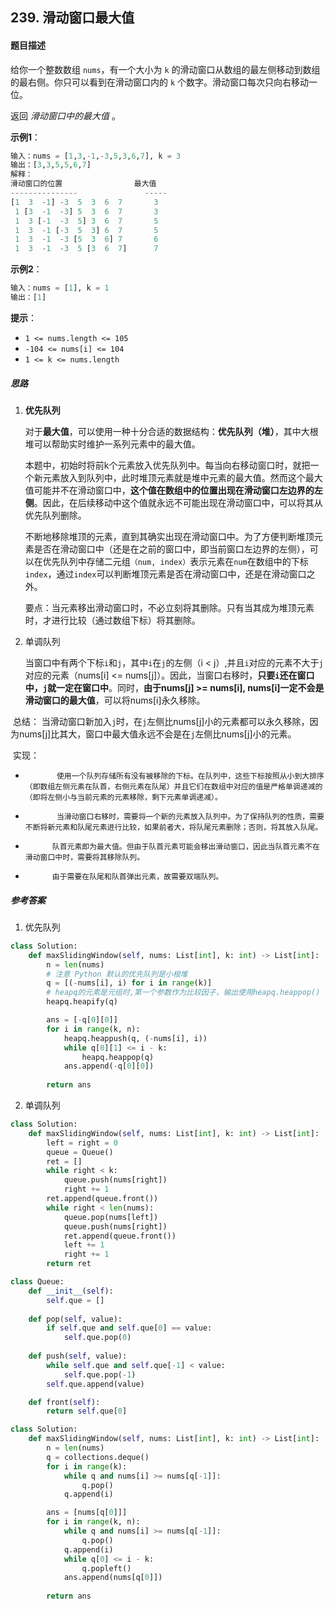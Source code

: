 ## 239. 滑动窗口最大值

#### 题目描述

给你一个整数数组 `nums`，有一个大小为 `k` 的滑动窗口从数组的最左侧移动到数组的最右侧。你只可以看到在滑动窗口内的 `k` 个数字。滑动窗口每次只向右移动一位。

返回 *滑动窗口中的最大值* 。

**示例1**：

```python
输入：nums = [1,3,-1,-3,5,3,6,7], k = 3
输出：[3,3,5,5,6,7]
解释：
滑动窗口的位置                最大值
---------------               -----
[1  3  -1] -3  5  3  6  7       3
 1 [3  -1  -3] 5  3  6  7       3
 1  3 [-1  -3  5] 3  6  7       5
 1  3  -1 [-3  5  3] 6  7       5
 1  3  -1  -3 [5  3  6] 7       6
 1  3  -1  -3  5 [3  6  7]      7
```

**示例2**：

```python
输入：nums = [1], k = 1
输出：[1]
```

**提示**：

- `1 <= nums.length <= 105`
- `-104 <= nums[i] <= 104`
- `1 <= k <= nums.length`

##### 思路

1. **优先队列**

   对于**最大值**，可以使用一种十分合适的数据结构：**优先队列（堆）**，其中大根堆可以帮助实时维护一系列元素中的最大值。

   本题中，初始时将前k个元素放入优先队列中。每当向右移动窗口时，就把一个新元素放入到队列中，此时堆顶元素就是堆中元素的最大值。然而这个最大值可能并不在滑动窗口中，**这个值在数组中的位置出现在滑动窗口左边界的左侧**。因此，在后续移动中这个值就永远不可能出现在滑动窗口中，可以将其从优先队列删除。

   不断地移除堆顶的元素，直到其确实出现在滑动窗口中。为了方便判断堆顶元素是否在滑动窗口中（还是在之前的窗口中，即当前窗口左边界的左侧），可以在优先队列中存储二元组`（num, index）`表示元素在`num`在数组中的下标`index`，通过`index`可以判断堆顶元素是否在滑动窗口中，还是在滑动窗口之外。

   要点：当元素移出滑动窗口时，不必立刻将其删除。只有当其成为堆顶元素时，才进行比较（通过数组下标）将其删除。

2. 单调队列

   当窗口中有两个下标`i`和`j`，其中`i`在`j`的左侧（i < j）,并且`i`对应的元素不大于`j`对应的元素（nums[i] <= nums[j]）。因此，当窗口右移时，**只要`i`还在窗口中，`j`就一定在窗口中**。同时，**由于nums[j] >= nums[i], nums[i]一定不会是滑动窗口的最大值**，可以将nums[i]永久移除。

​		总结： 当滑动窗口新加入`j`时，在`j`左侧比nums[j]小的元素都可以永久移除，因为nums[j]比其大，窗口中最大值永远不会是在`j`左侧比nums[j]小的元素。

​		实现：

- 			 使用一个队列存储所有没有被移除的下标。在队列中，这些下标按照从小到大排序（即数组左侧元素在队首，右侧元素在队尾）并且它们在数组中对应的值是严格单调递减的（即将左侧小与当前元素的元素移除，剩下元素单调递减）。


-      		 当滑动窗口右移时，需要将一个新的元素放入队列中。为了保持队列的性质，需要不断将新元素和队尾元素进行比较，如果前者大，将队尾元素删除；否则，将其放入队尾。
-      		队首元素即为最大值。但由于队首元素可能会移出滑动窗口，因此当队首元素不在滑动窗口中时，需要将其移除队列。
-      		由于需要在队尾和队首弹出元素，故需要双端队列。

##### 参考答案

1. 优先队列

```python
class Solution:
    def maxSlidingWindow(self, nums: List[int], k: int) -> List[int]:
        n = len(nums)
        # 注意 Python 默认的优先队列是小根堆
        q = [(-nums[i], i) for i in range(k)]
        # heapq的元素是元组时,第一个参数作为比较因子，输出使用heapq.heappop()
        heapq.heapify(q)

        ans = [-q[0][0]]
        for i in range(k, n):
            heapq.heappush(q, (-nums[i], i))
            while q[0][1] <= i - k:
                heapq.heappop(q)
            ans.append(-q[0][0])
        
        return ans
```

2. 单调队列

```python
class Solution:
    def maxSlidingWindow(self, nums: List[int], k: int) -> List[int]:
        left = right = 0
        queue = Queue()
        ret = []
        while right < k:
            queue.push(nums[right])
            right += 1
        ret.append(queue.front())
        while right < len(nums):
            queue.pop(nums[left])
            queue.push(nums[right])
            ret.append(queue.front())
            left += 1
            right += 1
        return ret

class Queue:
    def __init__(self):
        self.que = []
    
    def pop(self, value):
        if self.que and self.que[0] == value:
            self.que.pop(0)
    
    def push(self, value):
        while self.que and self.que[-1] < value:
            self.que.pop(-1)
        self.que.append(value)

    def front(self):
        return self.que[0]
```

```python
class Solution:
    def maxSlidingWindow(self, nums: List[int], k: int) -> List[int]:
        n = len(nums)
        q = collections.deque()
        for i in range(k):
            while q and nums[i] >= nums[q[-1]]:
                q.pop()
            q.append(i)

        ans = [nums[q[0]]]
        for i in range(k, n):
            while q and nums[i] >= nums[q[-1]]:
                q.pop()
            q.append(i)
            while q[0] <= i - k:
                q.popleft()
            ans.append(nums[q[0]])
        
        return ans
```





